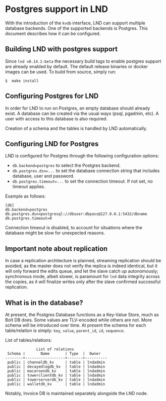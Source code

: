 # Postgres support in LND

With the introduction of the `kvdb` interface, LND can support multiple database
backends. One of the supported backends is Postgres. This document
describes how it can be configured.

## Building LND with postgres support

Since `lnd v0.14.1-beta` the necessary build tags to enable postgres support are
already enabled by default. The default release binaries or docker images can
be used. To build from source, simply run:

```shell
$  make install
```

## Configuring Postgres for LND

In order for LND to run on Postgres, an empty database should already exist. A
database can be created via the usual ways (psql, pgadmin, etc). A user with
access to this database is also required.

Creation of a schema and the tables is handled by LND automatically.

## Configuring LND for Postgres

LND is configured for Postgres through the following configuration options:

* `db.backend=postgres` to select the Postgres backend.
* `db.postgres.dsn=...` to set the database connection string that includes
  database, user and password.
* `db.postgres.timeout=...` to set the connection timeout. If not set, no
  timeout applies.

Example as follows:
```
[db]
db.backend=postgres
db.postgres.dsn=postgresql://dbuser:dbpass@127.0.0.1:5432/dbname
db.postgres.timeout=0
```
Connection timeout is disabled, to account for situations where the database
might be slow for unexpected reasons.

## Important note about replication

In case a replication architecture is planned, streaming replication should be avoided, as the master does not verify the replica is indeed identical, but it will only forward the edits queue, and let the slave catch up autonomously; synchronous mode, albeit slower, is paramount for `lnd` data integrity across the copies, as it will finalize writes only after the slave confirmed successful replication.

## What is in the database?

At present, the Postgres Database functions as a Key-Value Store, much as Bolt DB does. Some values are TLV-encoded while others are not. More schema will be introduced over time. At present the schema for each table/relation is simply: `key`, `value`, `parent_id`, `id`, `sequence`.

List of tables/relations:

```
              List of relations
 Schema |       Name       | Type  |  Owner   
--------+------------------+-------+----------
 public | channeldb_kv     | table | lndadmin
 public | decayedlogdb_kv  | table | lndadmin
 public | macaroondb_kv    | table | lndadmin
 public | towerclientdb_kv | table | lndadmin
 public | towerserverdb_kv | table | lndadmin
 public | walletdb_kv      | table | lndadmin
```

Notably, Invoice DB is maintained separately alongside the LND node.
